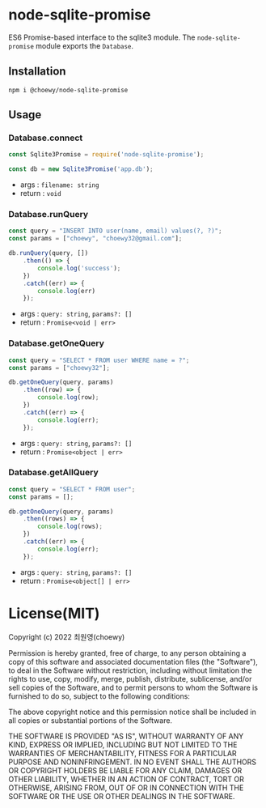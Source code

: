 # node-sqlite-promise

ES6 Promise-based interface to the sqlite3 module. The `node-sqlite-promise` module exports the `Database`.

## Installation

```
npm i @choewy/node-sqlite-promise
```

## Usage

### Database.connect

```js
const Sqlite3Promise = require('node-sqlite-promise');

const db = new Sqlite3Promise('app.db');
```

- args : `filename: string`
- return : `void`

### Database.runQuery

```js
const query = "INSERT INTO user(name, email) values(?, ?)";
const params = ["choewy", "choewy32@gmail.com"];

db.runQuery(query, [])
    .then(() => {
        console.log('success');
    })
    .catch((err) => {
        console.log(err)
    });
```

- args : `query: string`, `params?: []`
- return : `Promise<void | err>`

### Database.getOneQuery

```js
const query = "SELECT * FROM user WHERE name = ?";
const params = ["choewy32"];

db.getOneQuery(query, params)
    .then((row) => {
        console.log(row);
    })
    .catch((err) => {
        console.log(err);
    });
```

- args : `query: string`, `params?: []`
- return : `Promise<object | err>`

### Database.getAllQuery

```js
const query = "SELECT * FROM user";
const params = [];

db.getOneQuery(query, params)
    .then((rows) => {
        console.log(rows);
    })
    .catch((err) => {
        console.log(err);
    });
```

- args : `query: string`, `params?: []`
- return : `Promise<object[] | err>`

# License(MIT)

Copyright (c) 2022 최원영(choewy)

Permission is hereby granted, free of charge, to any person obtaining a copy
of this software and associated documentation files (the "Software"), to deal
in the Software without restriction, including without limitation the rights
to use, copy, modify, merge, publish, distribute, sublicense, and/or sell
copies of the Software, and to permit persons to whom the Software is
furnished to do so, subject to the following conditions:

The above copyright notice and this permission notice shall be included in all
copies or substantial portions of the Software.

THE SOFTWARE IS PROVIDED "AS IS", WITHOUT WARRANTY OF ANY KIND, EXPRESS OR
IMPLIED, INCLUDING BUT NOT LIMITED TO THE WARRANTIES OF MERCHANTABILITY,
FITNESS FOR A PARTICULAR PURPOSE AND NONINFRINGEMENT. IN NO EVENT SHALL THE
AUTHORS OR COPYRIGHT HOLDERS BE LIABLE FOR ANY CLAIM, DAMAGES OR OTHER
LIABILITY, WHETHER IN AN ACTION OF CONTRACT, TORT OR OTHERWISE, ARISING FROM,
OUT OF OR IN CONNECTION WITH THE SOFTWARE OR THE USE OR OTHER DEALINGS IN THE
SOFTWARE.

